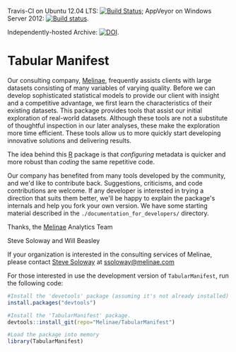Travis-CI on Ubuntu 12.04 LTS: [![Build Status](https://travis-ci.org/Melinae/TabularManifest.png?branch=master)](https://travis-ci.org/Melinae/TabularManifest);
AppVeyor on Windows Server 2012: [![Build status](https://ci.appveyor.com/api/projects/status/4elq22d0i3fvqufx/branch/master?svg=true)](https://ci.appveyor.com/project/wibeasley/tabularmanifest/branch/master).

Independently-hosted Archive: [![DOI](https://zenodo.org/badge/4971/Melinae/TabularManifest.png)](http://dx.doi.org/10.5281/zenodo.11797).

Tabular Manifest
=======
Our consulting company, [Melinae](http://melinae.com/), frequently assists clients with large datasets consisting of many variables of varying quality.  Before we can develop sophisticated statistical models to provide our client with insight and a competitive advantage, we first learn the characteristics of their existing datasets.  This package provides tools that assist our initial exploration of real-world datasets.  Although these tools are not a substitute of thoughtful inspection in our later analyses, these make the exploration more time efficient.  These tools allow us to more quickly start developing innovative solutions and delivering results.

The idea behind this [R](http://www.r-project.org/) package is that *configuring* metadata is quicker and more robust than *coding* the same repetitive code.

Our company has benefited from many tools developed by the community, and we'd like to contribute back.  Suggestions, criticisms, and code contributions are welcome.  If any developer is interested in trying a direction that suits them better, we'll be happy to explain the package's internals and help you fork your own version.  We have some starting material described in the `./documentation_for_developers/` directory.

Thanks, the [Melinae](http://melinae.com/) Analytics Team

Steve Soloway and Will Beasley

If your organization is interested in the consulting services of Melinae, please contact [Steve Soloway](https://www.linkedin.com/profile/view?id=64434549) at <ssoloway@melinae.com>

For those interested in use the development version of `TabularManifest`, run the following code:
```r
#Install the 'devetools' package (assuming it's not already installed)
install.packages("devtools")

#Install the 'TabularManifest' package.
devtools::install_git(repo="Melinae/TabularManifest")

#Load the package into memory
library(TabularManifest)
```
